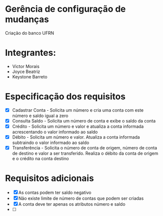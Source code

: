 # Gerência de configuração de mudanças
Criação do banco UFRN

# Integrantes:
* Victor Morais
* Joyce Beatriz
* Keystone Barreto

# Especificação dos requisitos

- [x] Cadastrar Conta -  Solicita um número e cria uma conta com este número e saldo igual a zero
- [x] Consulta Saldo - Solicita um número de conta e exibe o saldo da conta
- [x] Crédito - Solicita um número e valor e atualiza a conta informada acrescentando o valor informado ao saldo
- [x] Débito - Solicita um número e valor. Atualiza a conta informada subtraindo o valor informado ao saldo
- [x] Transferência - Solicita o número de conta de origem, número de conta de destino e valor a ser transferido. Realiza o débito da conta de origem e o crédito na conta destino

# Requisitos adicionais
- [x] As contas podem ter saldo negativo
- [x] Não existe limite de número de contas que podem ser criadas
- [x] A conta deve ter apenas os atributos número e saldo
- [ ] 

